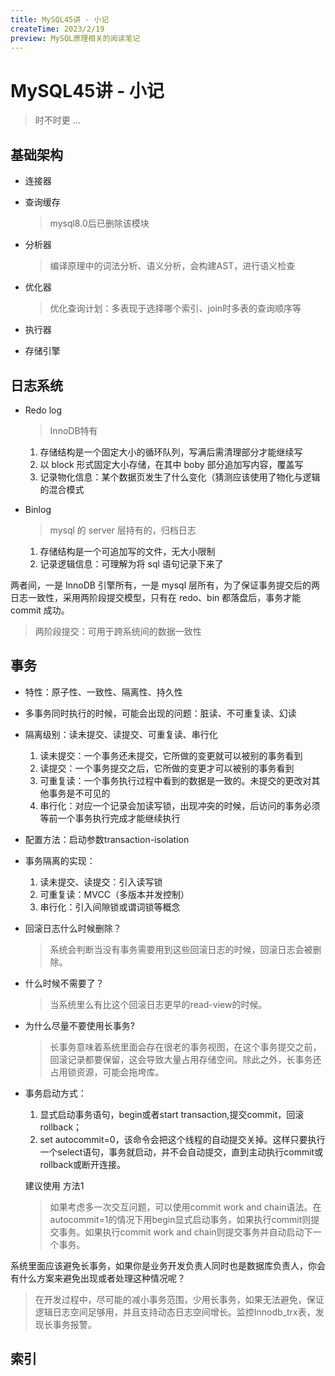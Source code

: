 ```yaml
---
title: MySQL45讲 - 小记
createTime: 2023/2/19
preview: MySQL原理相关的阅读笔记
---
```

# MySQL45讲 - 小记

> 时不时更 ...

## 基础架构

- 连接器
- 查询缓存

  > mysql8.0后已删除该模块
  >
- 分析器

  > 编译原理中的词法分析、语义分析，会构建AST，进行语义检查
  >
- 优化器

  > 优化查询计划：多表现于选择哪个索引、join时多表的查询顺序等
  >
- 执行器
- 存储引擎

## 日志系统

- Redo log

  > InnoDB特有
  >

  1. 存储结构是一个固定大小的循环队列，写满后需清理部分才能继续写
  2. 以 block 形式固定大小存储，在其中 boby 部分追加写内容，覆盖写
  3. 记录物化信息：某个数据页发生了什么变化（猜测应该使用了物化与逻辑的混合模式
- Binlog

  > mysql 的 server 层持有的，归档日志
  >

  1. 存储结构是一个可追加写的文件，无大小限制
  2. 记录逻辑信息：可理解为将 sql 语句记录下来了

两者间，一是 InnoDB 引擎所有，一是 mysql 层所有，为了保证事务提交后的两日志一致性，采用两阶段提交模型，只有在 redo、bin 都落盘后，事务才能 commit 成功。

> 两阶段提交：可用于跨系统间的数据一致性

## 事务

- 特性：原子性、一致性、隔离性、持久性
- 多事务同时执行的时候，可能会出现的问题：脏读、不可重复读、幻读
- 隔离级别：读未提交、读提交、可重复读、串行化

  1. 读未提交：一个事务还未提交，它所做的变更就可以被别的事务看到
  2. 读提交：一个事务提交之后，它所做的变更才可以被别的事务看到
  3. 可重复读：一个事务执行过程中看到的数据是一致的。未提交的更改对其他事务是不可见的
  4. 串行化：对应一个记录会加读写锁，出现冲突的时候，后访问的事务必须等前一个事务执行完成才能继续执行
- 配置方法：启动参数transaction-isolation
- 事务隔离的实现：

  1. 读未提交、读提交：引入读写锁
  2. 可重复读：MVCC（多版本并发控制）
  3. 串行化：引入间隙锁或谓词锁等概念
- 回滚日志什么时候删除？

  > 系统会判断当没有事务需要用到这些回滚日志的时候，回滚日志会被删除。
  >
- 什么时候不需要了？

  > 当系统里么有比这个回滚日志更早的read-view的时候。
  >
- 为什么尽量不要使用长事务?

  > 长事务意味着系统里面会存在很老的事务视图，在这个事务提交之前，回滚记录都要保留，这会导致大量占用存储空间。除此之外，长事务还占用锁资源，可能会拖垮库。
  >
- 事务启动方式：

  1. 显式启动事务语句，begin或者start transaction,提交commit，回滚rollback；
  2. set autocommit=0，该命令会把这个线程的自动提交关掉。这样只要执行一个select语句，事务就启动，并不会自动提交，直到主动执行commit或rollback或断开连接。

  建议使用 方法1

  > 如果考虑多一次交互问题，可以使用commit work and chain语法。在autocommit=1的情况下用begin显式启动事务，如果执行commit则提交事务。如果执行commit work and chain则提交事务并自动启动下一个事务。
  >

系统里面应该避免长事务，如果你是业务开发负责人同时也是数据库负责人，你会有什么方案来避免出现或者处理这种情况呢？

> 在开发过程中，尽可能的减小事务范围，少用长事务，如果无法避免，保证逻辑日志空间足够用，并且支持动态日志空间增长。监控Innodb_trx表，发现长事务报警。

## 索引
